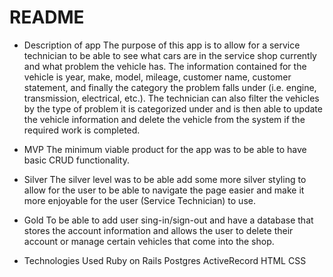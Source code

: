 # README
* Description of app
The purpose of this app is to allow for a service technician to be able to see what cars are in the service shop currently and what problem the vehicle has. The information contained for the vehicle is year, make, model, mileage, customer name, customer statement, and finally the category the problem falls under (i.e. engine, transmission, electrical, etc.). The technician can also filter the vehicles by the type of problem it is categorized under and is then able to update the vehicle information and delete the vehicle from the system if the required work is completed.

* MVP
The minimum viable product for the app was to be able to have basic CRUD functionality.

* Silver
The silver level was to be able add some more silver styling to allow for the user to be able to navigate the page easier and make it more enjoyable for the user (Service Technician) to use.

* Gold
To be able to add user sing-in/sign-out and have a database that stores the account information and allows the user to delete their account or manage certain vehicles that come into the shop.

* Technologies Used
Ruby on Rails
Postgres
ActiveRecord
HTML
CSS
